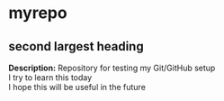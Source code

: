# myrepo  
## second largest heading  
**Description:** Repository for testing my Git/GitHub setup  
I try to learn this today  
I hope this will be useful in the future
